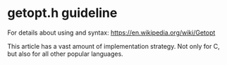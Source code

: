 # getopt.h guideline

For details about using and syntax:
  https://en.wikipedia.org/wiki/Getopt
  
This article has a vast amount of implementation strategy. 
Not only for C, but also for all other popular languages.
